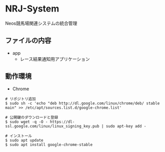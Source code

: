 # NRJ-System
Neos競馬場関連システムの統合管理

## ファイルの内容
- app
  - レース結果通知用アプリケーション
 
## 動作環境
- Chrome

```console
# リポジトリ追加
$ sudo sh -c 'echo "deb http://dl.google.com/linux/chrome/deb/ stable main" >> /etc/apt/sources.list.d/google-chrome.list'

# 公開鍵のダウンロードと登録
$ sudo wget -q -O - https://dl-ssl.google.com/linux/linux_signing_key.pub | sudo apt-key add -

# インストール
$ sudo apt update
$ sudo apt install google-chrome-stable
